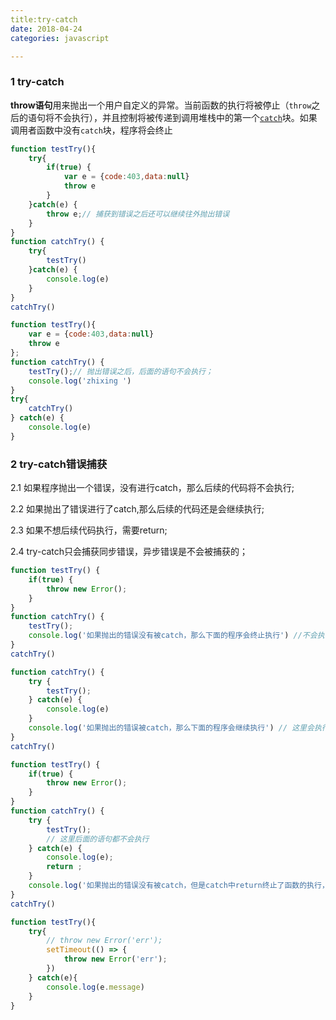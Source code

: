 ```yaml
---
title:try-catch
date: 2018-04-24
categories: javascript

---
```


### 1 try-catch

**throw语句**用来抛出一个用户自定义的异常。当前函数的执行将被停止（`throw`之后的语句将不会执行），并且控制将被传递到调用堆栈中的第一个[`catch`](https://developer.mozilla.org/zh-CN/docs/Web/JavaScript/Reference/Statements/try...catch)块。如果调用者函数中没有`catch`块，程序将会终止

```javascript
function testTry(){
    try{
        if(true) {
            var e = {code:403,data:null}
            throw e
        }
    }catch(e) {
        throw e;// 捕获到错误之后还可以继续往外抛出错误
    }
}
function catchTry() {
    try{
        testTry()
    }catch(e) {
        console.log(e)
    }
}
catchTry()
```

```javascript
function testTry(){
    var e = {code:403,data:null}
    throw e
};
function catchTry() {
    testTry();// 抛出错误之后，后面的语句不会执行；
    console.log('zhixing ')
}
try{
    catchTry()
} catch(e) {
    console.log(e)
}
```

### 2 try-catch错误捕获

2.1 如果程序抛出一个错误，没有进行catch，那么后续的代码将不会执行;

2.2 如果抛出了错误进行了catch,那么后续的代码还是会继续执行;

2.3 如果不想后续代码执行，需要return;

2.4 try-catch只会捕获同步错误，异步错误是不会被捕获的；

```javascript
function testTry() {
    if(true) {
        throw new Error();
    }
}
function catchTry() {
    testTry();
    console.log('如果抛出的错误没有被catch，那么下面的程序会终止执行') //不会执行
}
catchTry()
```

```javascript
function catchTry() {
    try {
        testTry();
    } catch(e) {
        console.log(e)
    }
    console.log('如果抛出的错误被catch，那么下面的程序会继续执行') // 这里会执行
}
catchTry()
```

```javascript
function testTry() {
    if(true) {
        throw new Error();
    }
}
function catchTry() {
    try {
        testTry();
        // 这里后面的语句都不会执行
    } catch(e) {
        console.log(e);
        return ;
    }
    console.log('如果抛出的错误没有被catch，但是catch中return终止了函数的执行，那么下面的程序会终止执行')
}
catchTry()
```

```javascript
function testTry(){
    try{
        // throw new Error('err');
        setTimeout(() => {
            throw new Error('err');
        })
    } catch(e){
        console.log(e.message)
    }
}
```

